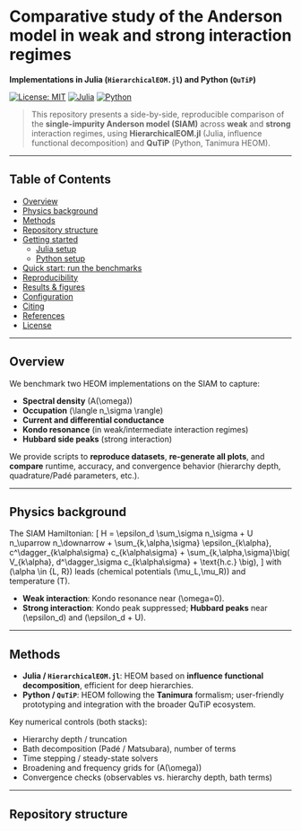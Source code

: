 # Comparative study of the Anderson model in weak and strong interaction regimes
**Implementations in Julia (`HierarchicalEOM.jl`) and Python (`QuTiP`)**

[![License: MIT](https://img.shields.io/badge/License-MIT-green.svg)](LICENSE)
[![Julia](https://img.shields.io/badge/Julia-1.10%2B-blue)]()
[![Python](https://img.shields.io/badge/Python-3.10%2B-blue)]()

> This repository presents a side-by-side, reproducible comparison of the **single-impurity Anderson model (SIAM)** across **weak** and **strong** interaction regimes, using **HierarchicalEOM.jl** (Julia, influence functional decomposition) and **QuTiP** (Python, Tanimura HEOM).

---

## Table of Contents
- [Overview](#overview)
- [Physics background](#physics-background)
- [Methods](#methods)
- [Repository structure](#repository-structure)
- [Getting started](#getting-started)
  - [Julia setup](#julia-setup)
  - [Python setup](#python-setup)
- [Quick start: run the benchmarks](#quick-start-run-the-benchmarks)
- [Reproducibility](#reproducibility)
- [Results & figures](#results--figures)
- [Configuration](#configuration)
- [Citing](#citing)
- [References](#references)
- [License](#license)

---

## Overview
We benchmark two HEOM implementations on the SIAM to capture:
- **Spectral density** \(A(\omega)\)
- **Occupation** \(\langle n_\sigma \rangle\)
- **Current and differential conductance**
- **Kondo resonance** (in weak/intermediate interaction regimes)
- **Hubbard side peaks** (strong interaction)

We provide scripts to **reproduce datasets**, **re-generate all plots**, and **compare** runtime, accuracy, and convergence behavior (hierarchy depth, quadrature/Padé parameters, etc.).

---

## Physics background
The SIAM Hamiltonian:
\[
H = \epsilon_d \sum_\sigma n_\sigma + U n_\uparrow n_\downarrow +
\sum_{k,\alpha,\sigma} \epsilon_{k\alpha}\, c^\dagger_{k\alpha\sigma} c_{k\alpha\sigma} +
\sum_{k,\alpha,\sigma}\big( V_{k\alpha}\, d^\dagger_\sigma c_{k\alpha\sigma} + \text{h.c.} \big),
\]
with \(\alpha \in \{L, R\}\) leads (chemical potentials \(\mu_L,\mu_R\)) and temperature \(T\).
- **Weak interaction**: Kondo resonance near \(\omega=0\).
- **Strong interaction**: Kondo peak suppressed; **Hubbard peaks** near \(\epsilon_d\) and \(\epsilon_d + U\).

---

## Methods
- **Julia / `HierarchicalEOM.jl`**: HEOM based on **influence functional decomposition**, efficient for deep hierarchies.
- **Python / `QuTiP`**: HEOM following the **Tanimura** formalism; user-friendly prototyping and integration with the broader QuTiP ecosystem.

Key numerical controls (both stacks):
- Hierarchy depth / truncation
- Bath decomposition (Padé / Matsubara), number of terms
- Time stepping / steady-state solvers
- Broadening and frequency grids for \(A(\omega)\)
- Convergence checks (observables vs. hierarchy depth, bath terms)

---

## Repository structure

